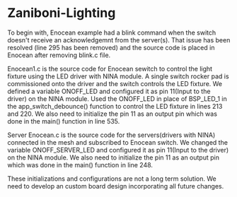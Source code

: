 # Zaniboni-Lighting

To begin with,
Enocean example had a blink command when the switch doesn't receive an acknowledgemnt from the server(s). 
That issue has been resolved (line 295 has been removed) and the source code is placed in Enocean after removing blink.c file. 


Enocean1.c is the source code for Enocean sewitch to control the light fixture using the LED driver with NINA module.
A single switch rocker pad is commissioned onto the driver and the switch controls the LED fixture.
We defined a variable ONOFF_LED and configured it as pin 11(Input to the driver) on the NINA module. 
Used the ONOFF_LED in place of BSP_LED_1 in the app_switch_debounce() function to control the LED fixture in lines 213 and 220.
We also need to initialize the pin 11 as an output pin which was done in the main() function in line 535.


Server Enocean.c is the source code for the servers(drivers with NINA) connected in the mesh and subscribed to Enocean switch.
We changed the variable ONOFF_SERVER_LED and configured it as pin 11(Input to the driver) on the NINA module.
We also need to initialize the pin 11 as an output pin which was done in the main() function in line 248.


These initializations and configurations are not a long term solution. We need to develop an custom board design incorporating all future changes.
